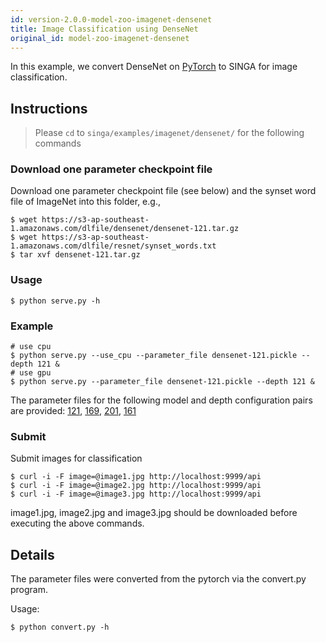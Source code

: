 ```yaml
---
id: version-2.0.0-model-zoo-imagenet-densenet
title: Image Classification using DenseNet
original_id: model-zoo-imagenet-densenet
---
```


<!--- Licensed to the Apache Software Foundation (ASF) under one or more contributor license agreements.  See the NOTICE file distributed with this work for additional information regarding copyright ownership.  The ASF licenses this file to you under the Apache License, Version 2.0 (the "License"); you may not use this file except in compliance with the License.  You may obtain a copy of the License at http://www.apache.org/licenses/LICENSE-2.0 Unless required by applicable law or agreed to in writing, software distributed under the License is distributed on an "AS IS" BASIS, WITHOUT WARRANTIES OR CONDITIONS OF ANY KIND, either express or implied.  See the License for the specific language governing permissions and limitations under the License.  -->

In this example, we convert DenseNet on [PyTorch](https://github.com/pytorch/vision/blob/master/torchvision/models/densenet.py) to SINGA for image classification.

## Instructions

> Please `cd` to `singa/examples/imagenet/densenet/` for the following commands

### Download one parameter checkpoint file

Download one parameter checkpoint file (see below) and the synset word file of ImageNet into this folder, e.g.,

```shell
$ wget https://s3-ap-southeast-1.amazonaws.com/dlfile/densenet/densenet-121.tar.gz
$ wget https://s3-ap-southeast-1.amazonaws.com/dlfile/resnet/synset_words.txt
$ tar xvf densenet-121.tar.gz
```

### Usage

```shell
$ python serve.py -h
```

### Example

```shell
# use cpu
$ python serve.py --use_cpu --parameter_file densenet-121.pickle --depth 121 &
# use gpu
$ python serve.py --parameter_file densenet-121.pickle --depth 121 &
```

The parameter files for the following model and depth configuration pairs are provided: [121](https://s3-ap-southeast-1.amazonaws.com/dlfile/densenet/densenet-121.tar.gz), [169](https://s3-ap-southeast-1.amazonaws.com/dlfile/densenet/densenet-169.tar.gz), [201](https://s3-ap-southeast-1.amazonaws.com/dlfile/densenet/densenet-201.tar.gz), [161](https://s3-ap-southeast-1.amazonaws.com/dlfile/densenet/densenet-161.tar.gz)

### Submit

Submit images for classification

```shell
$ curl -i -F image=@image1.jpg http://localhost:9999/api
$ curl -i -F image=@image2.jpg http://localhost:9999/api
$ curl -i -F image=@image3.jpg http://localhost:9999/api
```

image1.jpg, image2.jpg and image3.jpg should be downloaded before executing the above commands.

## Details

The parameter files were converted from the pytorch via the convert.py program.

Usage:

```shell
$ python convert.py -h
```
